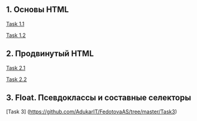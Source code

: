 ## 1. Основы HTML

[Task 1.1](https://github.com/AdukarIT/FedotovaAS/tree/master/Task1/1/)

[Task 1.2](https://github.com/AdukarIT/FedotovaAS/tree/master/Task1/2/)

## 2. Продвинутый HTML

[Task 2.1](https://github.com/AdukarIT/FedotovaAS/tree/master/Task2/1/)

[Task 2.2](https://github.com/AdukarIT/FedotovaAS/tree/master/Task2/2/)

## 3. Float. Псевдоклассы и составные селекторы

[Task 3] (https://github.com/AdukarIT/FedotovaAS/tree/master/Task3) 
